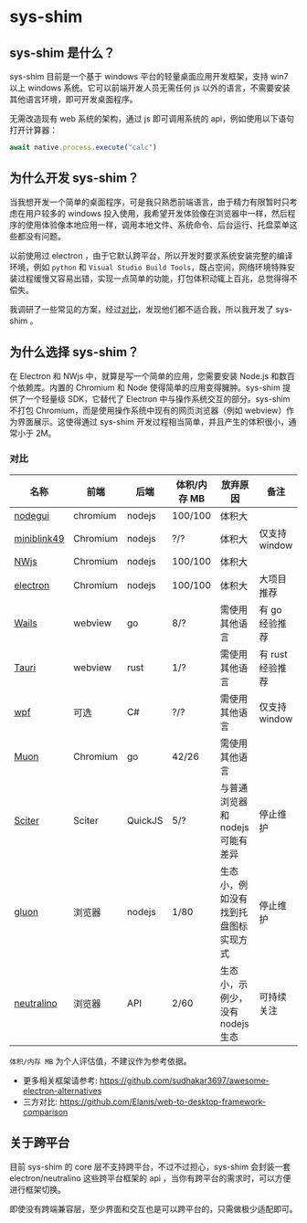 # sys-shim

## sys-shim 是什么？

sys-shim 目前是一个基于 windows 平台的轻量桌面应用开发框架，支持 win7 以上 windows 系统。它可以前端开发人员无需任何 js 以外的语言，不需要安装其他语言环境，即可开发桌面程序。

无需改造现有 web 系统的架构，通过 js 即可调用系统的 api，例如使用以下语句打开计算器：

``` js
await native.process.execute("calc")
```

## 为什么开发 sys-shim？

当我想开发一个简单的桌面程序，可是我只熟悉前端语言，由于精力有限暂时只考虑在用户较多的 windows 投入使用，我希望开发体验像在浏览器中一样，然后程序的使用体验像本地应用一样，调用本地文件、系统命令、后台运行、托盘菜单这些都没有问题。

以前使用过 electron ，由于它默认跨平台，所以开发时要求系统安装完整的编译环境，例如 `python` 和 `Visual Studio Build Tools`，既占空间，网络环境特殊安装过程缓慢又容易出错，实现一点简单的功能，打包体积动辄上百兆，总觉得得不偿失。

我调研了一些常见的方案，经过[对比](#对比)，发现他们都不适合我，所以我开发了 sys-shim 。

## 为什么选择 sys-shim？

在 Electron 和 NWjs 中，就算是写一个简单的应用，您需要安装 Node.js 和数百个依赖库。内置的 Chromium 和 Node 使得简单的应用变得臃肿。sys-shim 提供了一个轻量级 SDK，它替代了 Electron 中与操作系统交互的部分。sys-shim 不打包 Chromium，而是使用操作系统中现有的网页浏览器（例如 webview）作为界面展示。这使得通过 sys-shim 开发过程相当简单，并且产生的体积很小，通常小于 2M。

### 对比

| 名称                                                         | 前端     | 后端    | 体积/内存 MB | 放弃原因                             | 备注             |
| ------------------------------------------------------------ | -------- | ------- | ------------ | ------------------------------------ | ---------------- |
| [nodegui](https://github.com/nodegui/nodegui)                | chromium | nodejs  | 100/100      | 体积大                               |                  |
| [miniblink49](https://github.com/weolar/miniblink49)         | Chromium | nodejs  | ?/?          | 体积大                               | 仅支持 window    |
| [NWjs](https://github.com/nwjs/nw.js)                        | Chromium | nodejs  | 100/100      | 体积大                               |                  |
| [electron](https://github.com/electron/electron)             | Chromium | nodejs  | 100/100      | 体积大                               | 大项目推荐       |
| [Wails](https://wails.io/)                                   | webview  | go      | 8/?          | 需使用其他语言                       | 有 go 经验推荐   |
| [Tauri](https://github.com/tauri-apps/tauri)                 | webview  | rust    | 1/?          | 需使用其他语言                       | 有 rust 经验推荐 |
| [wpf](https://learn.microsoft.com/zh-cn/dotnet/desktop/wpf/) | 可选     | C#      | ?/?          | 需使用其他语言                       | 仅支持 window    |
| [Muon](https://github.com/ImVexed/muon)                      | Chromium | go      | 42/26        | 需使用其他语言                       |                  |
| [Sciter](https://sciter.com/)                                | Sciter   | QuickJS | 5/?          | 与普通浏览器和 nodejs 可能有差异     | 停止维护         |
| [gluon](https://github.com/gluon-framework/gluon)            | 浏览器   | nodejs  | 1/80         | 生态小，例如没有找到托盘图标实现方式 | 停止维护         |
| [neutralino](https://github.com/neutralinojs/neutralinojs)   | 浏览器   | API     | 2/60         | 生态小，示例少，没有 nodejs 生态     | 可持续关注       |

`体积/内存 MB` 为个人评估值，不建议作为参考依据。

- 更多相关框架请参考: https://github.com/sudhakar3697/awesome-electron-alternatives
- 三方对比: https://github.com/Elanis/web-to-desktop-framework-comparison

## 关于跨平台

目前 sys-shim 的 core 层不支持跨平台，不过不过担心，sys-shim 会封装一套 electron/neutralino 这些跨平台框架的 api ，当你有跨平台的需求时，可以方便进行框架切换。

即使没有跨端兼容层，至少界面和交互也是可以跨平台的，只需做极少适配即可。